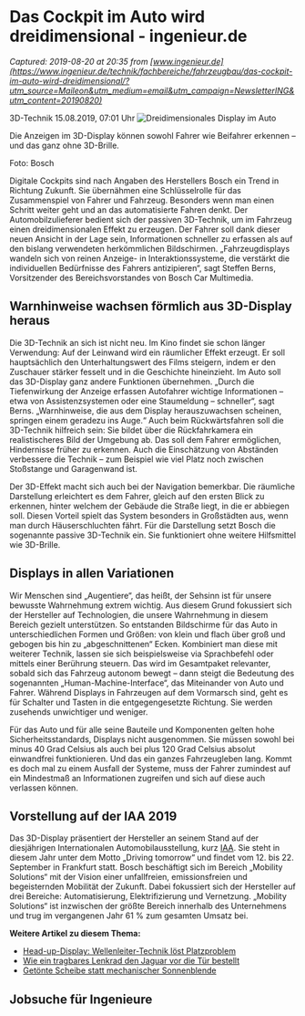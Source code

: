# Das Cockpit im Auto wird dreidimensional - ingenieur.de

_Captured: 2019-08-20 at 20:35 from [www.ingenieur.de](https://www.ingenieur.de/technik/fachbereiche/fahrzeugbau/das-cockpit-im-auto-wird-dreidimensional/?utm_source=Maileon&utm_medium=email&utm_campaign=NewsletterING&utm_content=20190820)_

3D-Technik 15.08.2019, 07:01 Uhr ![Dreidimensionales Display im Auto](https://www.ingenieur.de/wp-content/uploads/2019/08/iaa_2019_4-e1565851420472-980x490.jpg)

Die Anzeigen im 3D-Display können sowohl Fahrer wie Beifahrer erkennen – und das ganz ohne 3D-Brille. 

Foto: Bosch

Digitale Cockpits sind nach Angaben des Herstellers Bosch ein Trend in Richtung Zukunft. Sie übernähmen eine Schlüsselrolle für das Zusammenspiel von Fahrer und Fahrzeug. Besonders wenn man einen Schritt weiter geht und an das automatisierte Fahren denkt. Der Automobilzulieferer bedient sich der passiven 3D-Technik, um im Fahrzeug einen dreidimensionalen Effekt zu erzeugen. Der Fahrer soll dank dieser neuen Ansicht in der Lage sein, Informationen schneller zu erfassen als auf den bislang verwendeten herkömmlichen Bildschirmen. „Fahrzeugdisplays wandeln sich von reinen Anzeige- in Interaktionssysteme, die verstärkt die individuellen Bedürfnisse des Fahrers antizipieren“, sagt Steffen Berns, Vorsitzender des Bereichsvorstandes von Bosch Car Multimedia.

## Warnhinweise wachsen förmlich aus 3D-Display heraus

Die 3D-Technik an sich ist nicht neu. Im Kino findet sie schon länger Verwendung: Auf der Leinwand wird ein räumlicher Effekt erzeugt. Er soll hauptsächlich den Unterhaltungswert des Films steigern, indem er den Zuschauer stärker fesselt und in die Geschichte hineinzieht. Im Auto soll das 3D-Display ganz andere Funktionen übernehmen. „Durch die Tiefenwirkung der Anzeige erfassen Autofahrer wichtige Informationen – etwa von Assistenzsystemen oder eine Staumeldung – schneller“, sagt Berns. „Warnhinweise, die aus dem Display herauszuwachsen scheinen, springen einem geradezu ins Auge.“ Auch beim Rückwärtsfahren soll die 3D-Technik hilfreich sein: Sie bildet über die Rückfahrkamera ein realistischeres Bild der Umgebung ab. Das soll dem Fahrer ermöglichen, Hindernisse früher zu erkennen. Auch die Einschätzung von Abständen verbessere die Technik – zum Beispiel wie viel Platz noch zwischen Stoßstange und Garagenwand ist.

Der 3D-Effekt macht sich auch bei der Navigation bemerkbar. Die räumliche Darstellung erleichtert es dem Fahrer, gleich auf den ersten Blick zu erkennen, hinter welchem der Gebäude die Straße liegt, in die er abbiegen soll. Diesen Vorteil spielt das System besonders in Großstädten aus, wenn man durch Häuserschluchten fährt. Für die Darstellung setzt Bosch die sogenannte passive 3D-Technik ein. Sie funktioniert ohne weitere Hilfsmittel wie 3D-Brille.

## Displays in allen Variationen

Wir Menschen sind „Augentiere“, das heißt, der Sehsinn ist für unsere bewusste Wahrnehmung extrem wichtig. Aus diesem Grund fokussiert sich der Hersteller auf Technologien, die unsere Wahrnehmung in diesem Bereich gezielt unterstützen. So entstanden Bildschirme für das Auto in unterschiedlichen Formen und Größen: von klein und flach über groß und gebogen bis hin zu „abgeschnittenen“ Ecken. Kombiniert man diese mit weiterer Technik, lassen sie sich beispielsweise via Sprachbefehl oder mittels einer Berührung steuern. Das wird im Gesamtpaket relevanter, sobald sich das Fahrzeug autonom bewegt – dann steigt die Bedeutung des sogenannten „Human-Machine-Interface“, das Miteinander von Auto und Fahrer. Während Displays in Fahrzeugen auf dem Vormarsch sind, geht es für Schalter und Tasten in die entgegengesetzte Richtung. Sie werden zusehends unwichtiger und weniger.

Für das Auto und für alle seine Bauteile und Komponenten gelten hohe Sicherheitsstandards, Displays nicht ausgenommen. Sie müssen sowohl bei minus 40 Grad Celsius als auch bei plus 120 Grad Celsius absolut einwandfrei funktionieren. Und das ein ganzes Fahrzeugleben lang. Kommt es doch mal zu einem Ausfall der Systeme, muss der Fahrer zumindest auf ein Mindestmaß an Informationen zugreifen und sich auf diese auch verlassen können.

## Vorstellung auf der IAA 2019

Das 3D-Display präsentiert der Hersteller an seinem Stand auf der diesjährigen Internationalen Automobilausstellung, kurz [IAA](https://www.ingenieur.de/tag/iaa/). Sie steht in diesem Jahr unter dem Motto „Driving tomorrow“ und findet vom 12. bis 22. September in Frankfurt statt. Bosch beschäftigt sich im Bereich „Mobility Solutions“ mit der Vision einer unfallfreien, emissionsfreien und begeisternden Mobilität der Zukunft. Dabei fokussiert sich der Hersteller auf drei Bereiche: Automatisierung, Elektrifizierung und Vernetzung. „Mobility Solutions“ ist inzwischen der größte Bereich innerhalb des Unternehmens und trug im vergangenen Jahr 61 % zum gesamten Umsatz bei.

**Weitere Artikel zu diesem Thema:**

  * [Head-up-Display: Wellenleiter-Technik löst Platzproblem](https://www.ingenieur.de/technik/fachbereiche/elektronik/head-up-display-wellenleiter-technik-loest-platzproblem/)
  * [Wie ein tragbares Lenkrad den Jaguar vor die Tür bestellt](https://www.ingenieur.de/technik/fachbereiche/fahrzeugbau/wie-tragbares-lenkrad-jaguar-tuer-bestellt/)
  * [Getönte Scheibe statt mechanischer Sonnenblende](https://www.ingenieur.de/technik/fachbereiche/fahrzeugbau/getoente-scheibe-statt-mechanischer-sonnenblende/)

## Jobsuche für Ingenieure
